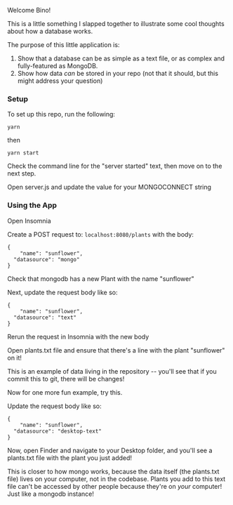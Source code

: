 Welcome Bino!

This is a little something I slapped together to illustrate some cool thoughts about how a database works.

The purpose of this little application is: 
1. Show that a database can be as simple as a text file, or as complex and fully-featured as MongoDB.
2. Show how data _can_ be stored in your repo (not that it should, but this might address your question)

### Setup
To set up this repo, run the following:

```
yarn
```
then
```
yarn start
```

Check the command line for the "server started" text, then move on to the next step.

Open server.js and update the value for your MONGOCONNECT string

### Using the App

Open Insomnia

Create a POST request to: `localhost:8080/plants` with the body:
```
{
	"name": "sunflower",
  "datasource": "mongo"
}
```

Check that mongodb has a new Plant with the name "sunflower"

Next, update the request body like so:
```
{
	"name": "sunflower",
  "datasource": "text"
}
```

Rerun the request in Insomnia with the new body

Open plants.txt file and ensure that there's a line with the plant "sunflower" on it!

This is an example of data living in the repository -- you'll see that if you commit this to git, there will be changes!

Now for one more fun example, try this.

Update the request body like so:
```
{
	"name": "sunflower",
  "datasource": "desktop-text"
}
```

Now, open Finder and navigate to your Desktop folder, and you'll see a plants.txt file with the plant you just added!

This is closer to how mongo works, because the data itself (the plants.txt file) lives on your computer, not in the codebase. Plants you add to this text file can't be accessed by other people because they're on _your_ computer! Just like a mongodb instance!
